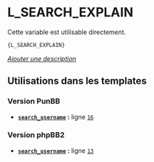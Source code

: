 # L_SEARCH_EXPLAIN


Cette variable est utilisable directement.

```html
{L_SEARCH_EXPLAIN}
```

[*Ajouter une description*](https://fa-tvars.appspot.com/var/L_SEARCH_EXPLAIN)

## Utilisations dans les templates

### Version PunBB
* __[`search_username`](../tpl/var/punbb/search_username.md#readme) :__ ligne [`16`](../tpl/src/punbb/search_username.tpl#L16)

### Version phpBB2
* __[`search_username`](../tpl/var/subsilver/search_username.md#readme) :__ ligne [`13`](../tpl/src/subsilver/search_username.tpl#L13)